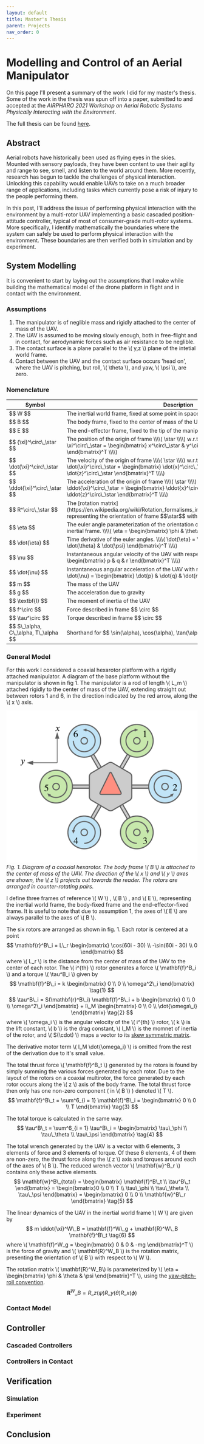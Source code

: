 ```yaml
---
layout: default
title: Master's Thesis
parent: Projects
nav_order: 0
---
```

# **Modelling and Control of an Aerial Manipulator**
On this page I'll present a summary of the work I did for my master's thesis. Some of the work in the thesis was spun off into a paper, submitted to and accepted at the *AIRPHARO 2021 Workshop on Aerial Robotic Systems Physically Interacting with the Environment*.

The full thesis can be found [here](/assets/MSC_Thesis.pdf). 

## Abstract
Aerial robots have historically been used as flying eyes in the skies. Mounted with sensory payloads, they have been content to use their agility and range to see, smell, and listen to the world around them. More recently, research has begun to tackle the challenges of physical interaction. Unlocking this capability would enable UAVs to take on a much broader range of applications, including tasks which currently pose a risk of injury to the people performing them.

In this post, I'll address the issue of performing physical interaction with the environment by a multi-rotor UAV implementing a basic cascaded position-attitude controller, typical of most of consumer-grade multi-rotor systems. More specifically, I identify mathematically the boundaries where the system can safely be used to perform physical interaction with the environment. These boundaries are then verified both in simulation and by experiment.

## System Modelling
It is convenient to start by laying out the assumptions that I make while building the mathematical model of the drone platform in flight and in contact with the environment. 

### Assumptions
1. The manipulator is of neglible mass and rigidly attached to the center of mass of the UAV.
2. The UAV is assumed to be moving slowly enough, both in free-flight and in contact, for aerodynamic forces such as air resistance to be neglible.
3. The contact surface is a plane parallel to the \\( y,z \\) plane of the intetial world frame.
4. Contact between the UAV and the contact surface occurs 'head on', where the UAV is pitching, but roll, \\( \theta \\), and yaw, \\( \psi \\), are zero.

### Nomenclature 

<table>
<colgroup>
<col width="10%" />
<col width="90%" />
</colgroup>
<thead>
<tr class="header">
<th>Symbol</th>
<th>Description</th>
</tr>
</thead>
<tbody>
<tr>
<td markdown="span"> $$ W $$ </td>
<td markdown="span"> The inertial world frame, fixed at some point in space</td>
</tr>
<tr>
<td markdown="span"> $$ B $$ </td>
<td markdown="span"> The body frame, fixed to the center of mass of the UAV</td>
</tr>
<tr>
<td markdown="span"> $$ E $$ </td>
<td markdown="span"> The end-effector frame, fixed to the tip of the manipulator</td>
</tr>
<tr>
<td markdown="span"> $$ {\xi}^\circ\_\star $$ </td>
<td markdown="span"> The position of the origin of frame \\\\( \star \\\\) w.r.t. frame \\\\( \circ \\\\).  
\\\\( \xi^\circ\_\star = \begin{bmatrix} x^\circ\_\star & y^\circ\_\star  & z^\circ\_\star  \end{bmatrix}^T \\\\) </td>
</tr>
<tr>
<td markdown="span"> $$ \dot{\xi}^\circ\_\star $$ </td>
<td markdown="span"> The velocity of the origin of frame \\\\( \star \\\\) w.r.t. frame \\\\( \circ \\\\).  
\\\\( \dot{\xi}^\circ\_\star = \begin{bmatrix} \dot{x}^\circ\_\star & \dot{y}^\circ\_\star  & \dot{z}^\circ\_\star  \end{bmatrix}^T \\\\) </td>
</tr>
<tr>
<td markdown="span"> $$ \ddot{\xi}^\circ\_\star $$ </td>
<td markdown="span"> The acceleration of the origin of frame \\\\( \star \\\\) w.r.t. frame \\\\( \circ \\\\).  
\\\\( \ddot{\xi}^\circ\_\star = \begin{bmatrix} \ddot{x}^\circ\_\star & \ddot{y}^\circ\_\star  & \ddot{z}^\circ\_\star  \end{bmatrix}^T \\\\) </td>
</tr>
<tr>
<td markdown="span"> $$ R^\circ\_\star $$ </td>
<td markdown="span"> The [rotation matrix](https://en.wikipedia.org/wiki/Rotation_formalisms_in_three_dimensions#Rotation_matrix) representing the orientation of frame $$\star$$ with respect to frame $$\circ$$.  </td>
</tr>
<tr>
<td markdown="span"> $$ \eta $$ </td>
<td markdown="span"> The euler angle parameterization of the orientation of the body frame with respect to the inertial frame.  
\\\\( \eta = \begin{bmatrix} \phi & \theta & \psi\end{bmatrix}^T \\\\) </td>
</tr>
<tr>
<td markdown="span"> $$ \dot{\eta} $$ </td>
<td markdown="span">  Time derivative of the euler angles.  
\\\\( \dot{\eta} = \begin{bmatrix} \dot{\phi} & \dot{\theta} & \dot{\psi} \end{bmatrix}^T \\\\) 
</td>
</tr>
<tr>
<td markdown="span"> $$ \nu $$ </td>
<td markdown="span">  Instantaneous angular velocity of the UAV with respect to the body frame.  
\\\\( \nu = \begin{bmatrix} p & q & r \end{bmatrix}^T \\\\)</td>
</tr>
<tr>
<td markdown="span"> $$ \dot{\nu} $$ </td>
<td markdown="span"> Instantaneous angular acceleration of the UAV with respect to the body frame.  
\\\\( \dot{\nu} = \begin{bmatrix} \dot{p} & \dot{q} & \dot{r} \end{bmatrix}^T \\\\)</td>
</tr>
<tr>
<td markdown="span"> $$ m $$ </td>
<td markdown="span"> The mass of the UAV </td>
</tr>
<tr>
<td markdown="span"> $$ g $$ </td>
<td markdown="span"> The acceleration due to gravity</td>
</tr>
<tr>
<td markdown="span"> $$ \textbf{I} $$ </td>
<td markdown="span"> The moment of inertia of the UAV</td>
</tr>
<tr>
<td markdown="span"> $$ f^\circ $$ </td>
<td markdown="span"> Force described in frame $$ \circ $$</td>
</tr>
<tr>
<td markdown="span"> $$ \tau^\circ $$ </td>
<td markdown="span"> Torque described in frame $$ \circ $$</td>
</tr>
<tr>
<td markdown="span"> $$ S\_\alpha, C\_\alpha, T\_\alpha $$ </td>
<td markdown="span"> Shorthand for $$ \sin(\alpha), \cos(\alpha), \tan(\alpha) $$</td>
</tr>
</tbody>
</table>


### General Model
For this work I considered a coaxial hexarotor platform with a rigidly attached manipulator. A diagram of the base platform without the manipulator is shown in fig 1. The manipulator is a rod of length \\( L\_m \\) attached rigidly to the center of mass of the UAV, extending straight out between rotors 1 and 6, in the direction indicated by the red arrow, along the \\( x \\) axis.

![](/assets/Thesis_page_4.png)
*Fig. 1.  Diagram of a coaxial hexarotor. The body frame  \\( B \\)  is attached to the center of mass of the UAV. The direction of the \\( x \\) and \\( y \\) axes are shown, the \\( z \\) projects out towards the reader. The rotors are arranged in counter-rotating pairs.*

I define three frames of reference \\( W \\) , \\( B \\) , and \\( E \\), representing the inertial world frame, the body-fixed frame and the end-effector-fixed frame. It is useful to note that due to assumption 1, the axes of \\( E \\) are always parallel to the axes of \\( B \\).

The six rotors are arranged as shown in fig. 1. Each rotor is centered at a point  
$$ \mathbf{r}^B\_i = L\_r \begin{bmatrix} \cos(60i - 30) \\ -\sin(60i - 30) \\ 0 \end{bmatrix} $$
where \\( L\_r \\) is the distance from the center of mass of the UAV to the center of each rotor. The 
\\( i^{th} \\) rotor generates a force \\( \mathbf{f}^B\_i \\) and a torque \\( \tau^B\_i \\) given by  
$$ \mathbf{f}^B\_i = k \begin{bmatrix} 0 \\ 0 \\ \omega^2\_i \end{bmatrix} \tag{1} $$
$$ \tau^B\_i = S(\mathbf{r}^B\_i) \mathbf{f}^B\_i + b \begin{bmatrix} 0 \\ 0 \\ \omega^2\_i \end{bmatrix} + I\_M \begin{bmatrix} 0 \\ 0 \\ \dot{\omega\_i} \end{bmatrix} \tag{2} $$
where \\( \omega\_i \\) is the angular velocity of the \\( i^{th} \\) rotor, \\( k \\) is the lift constant, \\( b \\) is the drag constant, \\( I\_M \\) is the momnet of inertia of the rotor, and \\( S(\cdot) \\) maps a vector to its [skew symmetric matrix](https://en.wikipedia.org/wiki/Skew-symmetric_matrix).

The derivative motor term \\( I\_M \dot{\omega\_i} \\) is omitted from the rest of the derivation due to it's small value.

The total thrust force \\( \mathbf{f}^B\_t \\) generated by the rotors is found by simply summing the various forces generated by each rotor. Due to the layout of the rotors on a coaxial multirotor, the force generated by each rotor occurs along the \\( z \\) axis of the body frame. The total thrust force then only has one non-zero component ( in \\( B \\) ) denoted \\( T \\).
$$ \mathbf{f}^B\_t = \sum^6_{i = 1} \mathbf{f}^B\_i = \begin{bmatrix} 0 \\ 0 \\ T \end{bmatrix} \tag{3} $$

The total torque is calculated in the same way.  
$$ \tau^B\_t = \sum^6_{i = 1} \tau^B\_i = \begin{bmatrix} \tau\_\phi \\ \tau\_\theta \\ \tau\_\psi \end{bmatrix} \tag{4} $$
 
The total wrench generated by the UAV is a vector with 6 elements, 3 elements of force and 3 elements of torque. Of these 6 elements, 4 of them are non-zero, the thrust force along the \\( z \\) axis and torques around each of the axes of \\( B \\). The reduced wrench vector \\( \mathbf{w}^B\_r \\) contains only these active elements.
$$ \mathbf{w}^B\_{total} = \begin{bmatrix} \mathbf{f}^B\_t \\ \tau^B\_t \end{bmatrix} = \begin{bmatrix}0 \\ 0 \\ T \\ \tau\_\phi \\ \tau\_\theta \\ \tau\_\psi \end{bmatrix} = \begin{bmatrix} 0 \\ 0 \\ \mathbf{w}^B\_r \end{bmatrix} \tag{5} $$

The linear dynamics of the UAV in the inertial world frame \\( W \\) are given by  
$$ m \ddot{\xi}^W\_B = \mathbf{f}^W\_g + \mathbf{R}^W\_B \mathbf{f}^B\_t \tag{6} $$
where \\( \mathbf{f}^W\_g = \begin{bmatrix} 0 & 0 & -mg \end{bmatrix}^T \\) is the force of gravity and \\( \mathbf{R}^W\_B \\) is the rotation matrix, presenting the orientation of \\( B \\) with respect to \\( W \\).

The rotation matrix \\( \mathbf{R}^W\_B\\) is parameterized by \\( \eta = \begin{bmatrix} \phi & \theta & \psi \end{bmatrix}^T \\), using the [yaw-pitch-roll convention](https://en.wikipedia.org/wiki/Euler_angles#Tait%E2%80%93Bryan_angles).  
$$ \mathbf{R}^W\_B = R\_z (\psi) R\_y (\theta) R\_x (\phi)$$


### Contact Model

## Controller

### Cascaded Controllers

### Controllers in Contact

## Verification

### Simulation

### Experiment

## Conclusion


